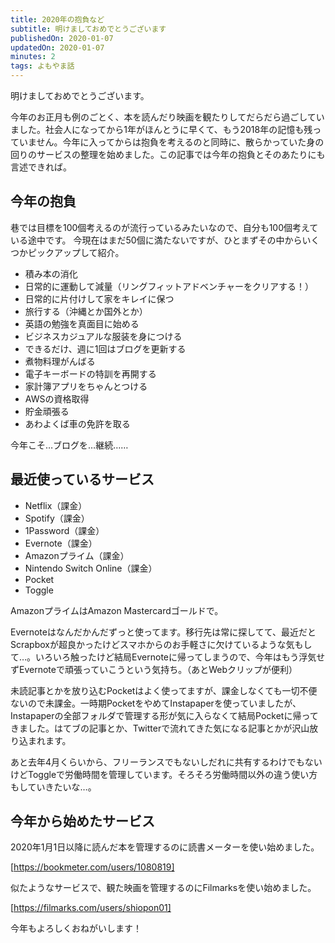 ```yaml
---
title: 2020年の抱負など
subtitle: 明けましておめでとうございます
publishedOn: 2020-01-07
updatedOn: 2020-01-07
minutes: 2
tags: よもやま話
---
```


明けましておめでとうございます。

今年のお正月も例のごとく、本を読んだり映画を観たりしてだらだら過ごしていました。社会人になってから1年がほんとうに早くて、もう2018年の記憶も残っていません。今年に入ってからは抱負を考えるのと同時に、散らかっていた身の回りのサービスの整理を始めました。この記事では今年の抱負とそのあたりにも言述できれば。


## 今年の抱負

巷では目標を100個考えるのが流行っているみたいなので、自分も100個考えている途中です。
今現在はまだ50個に満たないですが、ひとまずその中からいくつかピックアップして紹介。

- 積み本の消化
- 日常的に運動して減量（リングフィットアドベンチャーをクリアする！）
- 日常的に片付けして家をキレイに保つ
- 旅行する（沖縄とか国外とか）
- 英語の勉強を真面目に始める
- ビジネスカジュアルな服装を身につける
- できるだけ、週に1回はブログを更新する
- 煮物料理がんばる
- 電子キーボードの特訓を再開する
- 家計簿アプリをちゃんとつける
- AWSの資格取得
- 貯金頑張る
- あわよくば車の免許を取る

今年こそ…ブログを…継続……


## 最近使っているサービス

- Netflix（課金）
- Spotify（課金）
- 1Password（課金）
- Evernote（課金）
- Amazonプライム（課金）
- Nintendo Switch Online（課金）
- Pocket
- Toggle

AmazonプライムはAmazon Mastercardゴールドで。

Evernoteはなんだかんだずっと使ってます。移行先は常に探してて、最近だとScrapboxが超良かったけどスマホからのお手軽さに欠けているような気もして…。いろいろ触ったけど結局Evernoteに帰ってしまうので、今年はもう浮気せずEvernoteで頑張っていこうという気持ち。（あとWebクリップが便利）

未読記事とかを放り込むPocketはよく使ってますが、課金しなくても一切不便ないので未課金。一時期PocketをやめてInstapaperを使っていましたが、Instapaperの全部フォルダで管理する形が気に入らなくて結局Pocketに帰ってきました。はてブの記事とか、Twitterで流れてきた気になる記事とかが沢山放り込まれます。

あと去年4月くらいから、フリーランスでもないしだれに共有するわけでもないけどToggleで労働時間を管理しています。そろそろ労働時間以外の違う使い方もしていきたいな…。


## 今年から始めたサービス

2020年1月1日以降に読んだ本を管理するのに読書メーターを使い始めました。

[https://bookmeter.com/users/1080819]

似たようなサービスで、観た映画を管理するのにFilmarksを使い始めました。

[https://filmarks.com/users/shiopon01]

今年もよろしくおねがいします！
